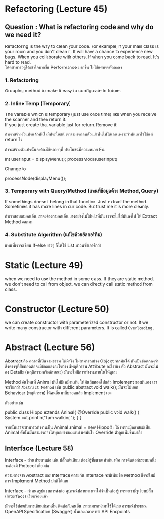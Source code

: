# Refactoring (Lecture 45)

## Question : What is refactoring code and why do we need it?

Refactoring is the way to clean your code. For example, if your main class is your room and you don't clean it. It will have a chance to experience new bugs.
When you collaborate with others. If when you come back to read. It's hard to read. <br>
โค้ดสามารถดูได้เข้าใจมากขึ้น Performance มากขึ้น ไม่ใช่แค่บรรทัดลดลง

### 1. Refactoring
Grouping method to make it easy to configurate in future.

### 2. Inline Temp (Temporary)
The variable which is temporary (just use once time) like when you receive the scanner and then return it. <br>
If you just create that variable just for return. Remove it! <br>

ถ้าเราสร้างตัวแปรแล้วมันไม่มีประโยชน์ เราสามารถลบตัวแปรนั้นไปได้เลย เพราะว่ามันเอาไว้ใช้แค่ return ไง

ถ้าจะสร้างตัวแปรนั้นจะต้องใช้หลายๆที่ ประโยชน์มีความหมาย
Ex.

int userInput = displayMenu();
processMode(userInput)

Change to

processMode(displayMenu());

### 3. Temporary with Query/Method (แทนที่ข้อมูลด้วย Method, Query)

If somethings doesn't belong in that function. Just extract the method. Sometimes it has more lines in our code. But trust me it is more cleanly.

ถ้าเราสอบถามคนอื่น เราจะต้องถามคนอื่น บางอย่างไม่ใช่หน้าที่มัน เราจะไม่ใส่มันลงไป ให้ Extract Method ออกมา

### 4. Substitute Algorithm (แก้ไขด้วยอัลกอริทึม)

แทนที่เราจะเขียน If-else ยาวๆ ก็ให้ใช้ List มาวนซ้ำเอาดีกว่า

# Static (Lecture 49)

when we need to use the method in some class. If they are static method. we don't need to call from object. we can directly call static method from class.

# Constructor (Lecture 50)

we can create constructor with parameterized constructor or not.
If we write many constructor with different parameters. It is called `Overloading.`

# Abstract (Lecture 56)

Abstract คือ คลาสที่เป็นนามธรรม ไม่มีจริง ไม่สามารถสร้าง Object จากมันได้ มันเป็นข้อตกลงว่าสิ่งต่างๆที่สืบทอดต่อจะมีข้อตกลงอะไรบ้าง มีพฤติกรรม Attribute อะไรบ้าง
ตัว Abstract มันจะไม่ลง Details (พฤติกรรมหรือลักษณะ) มันจะไม่มีการทำงานภายในให้ดูเลย

Method อันไหนที่ Animal มันไม่มีเหมือนกัน ให้มันสืบทอดไปแล้ว Implement ของมันเอง เราจะเรียกว่า `Abstract Method` 
เช่น public abstract void walk(); มันจะไม่บอก Behaviour (พฤติกรรม) ให้คนอื่นมาสืบทอดแล้ว Implement เอง

ตัวอย่างเช่น


public class Hippo extends Animal{
    @Override
    public void walk() {
        System.out.println("I am walking");
    }
}

จากนั้นเราจะสามารถทำงานเป็น Animal animal = new Hippo(); ได้ เพราะมีคลาสแม่เป็น Animal ดังนั้นมันสามารถทำได้ทุกอย่างของแทม่ แค่มันไป Override ตัวลูกเพิ่มขึ้นมาอีก

## Interface (Lecture 58)
Interface - ส่วนประสานต่อ เช่น ปลั๊กเต้าเสียบ ต้องมีรู้ที่ขนาดเท่ากัน หรือ การติดต่อกับระบบหนึ่งจะต้องมี Protocol เดียวกัน

ความต่างจาก Abstract และ Interface คล้ายกัน Interface จะมีเพียงชื่อ Method ซึ่งจะไม่มีการ Implement Method ปกติได้เลย

Interface - กำหนดรูปแบบการส่งต่อ อุปกรณ์ปลายทางเราไม่จำเป็นต้องรู้ เพราะเรามีรูเสียบปลั๊ก (Interface) เรียบร้อยแล้ว

มักจะใช้บ่อยกับการเขียนกับคนอื่น ติดต่อกับคนอื่น เราสามารถนำมาใช้ได้เลย อารมณ์ประมาณ OpenAPI Specification (Swagger) นั่นเองเวลาเราทำ API Endpoints


